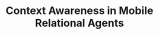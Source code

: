 ---
name: "Context Awareness In Mobile Relational Agents"
title: "Context Awareness in Mobile Relational Agents"
project: "Just-in-Time Information for Exercise Adoption"
event: "Intelligent Virtual Agents '07, Paris."
authors:
- name: "Bickmore, T."
- name: "Mauer, D."
- name: "Brown, T."
year: 2007
resources:
- name: "IVA07-PDA"
  src: "IVA07-PDA.pdf"
external_url: null
draft: false 
headless: true
---